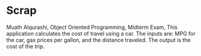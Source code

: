 # Scrap
Muath Alqurashi, Object Oriented Programming, Midterm Exam,
This application calculates the cost of travel using a car. 
The inputs are:
MPG for the car, gas prices per gallon, and the distance traveled. 
The output is the cost of the trip.
